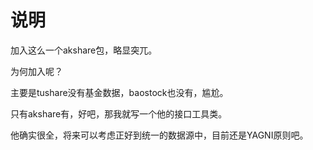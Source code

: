 # 说明

加入这么一个akshare包，略显突兀。

为何加入呢？

主要是tushare没有基金数据，baostock也没有，尴尬。

只有akshare有，好吧，那我就写一个他的接口工具类。

他确实很全，将来可以考虑正好到统一的数据源中，目前还是YAGNI原则吧。